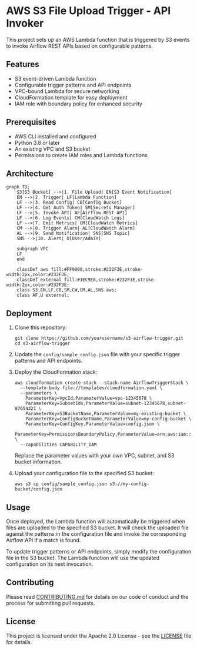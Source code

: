 # AWS S3 File Upload Trigger - API Invoker

This project sets up an AWS Lambda function that is triggered by S3 events to invoke Airflow REST APIs based on configurable patterns.

## Features

- S3 event-driven Lambda function
- Configurable trigger patterns and API endpoints
- VPC-bound Lambda for secure networking
- CloudFormation template for easy deployment
- IAM role with boundary policy for enhanced security

## Prerequisites

- AWS CLI installed and configured
- Python 3.8 or later
- An existing VPC and S3 bucket
- Permissions to create IAM roles and Lambda functions

## Architecture

```mermaid
graph TD;
    S3[S3 Bucket] -->|1. File Upload| EN[S3 Event Notification]
    EN -->|2. Trigger| LF[Lambda Function]
    LF -->|3. Read Config| CB[Config Bucket]
    LF -->|4. Get Auth Token| SM[Secrets Manager]
    LF -->|5. Invoke API| AF[Airflow REST API]
    LF -->|6. Log Events| CW[CloudWatch Logs]
    LF -->|7. Emit Metrics| CM[CloudWatch Metrics]
    CM -->|8. Trigger Alarm| AL[CloudWatch Alarm]
    AL -->|9. Send Notification| SNS[SNS Topic]
    SNS -->|10. Alert| U[User/Admin]

    subgraph VPC
    LF
    end

    classDef aws fill:#FF9900,stroke:#232F3E,stroke-width:2px,color:#232F3E;
    classDef external fill:#1EC9E8,stroke:#232F3E,stroke-width:2px,color:#232F3E;
    class S3,EN,LF,CB,SM,CW,CM,AL,SNS aws;
    class AF,U external;
```

## Deployment

1. Clone this repository:
   ```
   git clone https://github.com/yourusername/s3-airflow-trigger.git
   cd s3-airflow-trigger
   ```

2. Update the `config/sample_config.json` file with your specific trigger patterns and API endpoints.

3. Deploy the CloudFormation stack:
   ```
   aws cloudformation create-stack --stack-name AirflowTriggerStack \
     --template-body file://templates/cloudformation.yaml \
     --parameters \
       ParameterKey=VpcId,ParameterValue=vpc-12345678 \
       ParameterKey=SubnetIds,ParameterValue=subnet-12345678,subnet-87654321 \
       ParameterKey=S3BucketName,ParameterValue=my-existing-bucket \
       ParameterKey=ConfigBucketName,ParameterValue=my-config-bucket \
       ParameterKey=ConfigKey,ParameterValue=config.json \
       ParameterKey=PermissionsBoundaryPolicy,ParameterValue=arn:aws:iam::123456789012:policy/MyBoundaryPolicy \
     --capabilities CAPABILITY_IAM
   ```

   Replace the parameter values with your own VPC, subnet, and S3 bucket information.

4. Upload your configuration file to the specified S3 bucket:
   ```
   aws s3 cp config/sample_config.json s3://my-config-bucket/config.json
   ```

## Usage

Once deployed, the Lambda function will automatically be triggered when files are uploaded to the specified S3 bucket. It will check the uploaded file against the patterns in the configuration file and invoke the corresponding Airflow API if a match is found.

To update trigger patterns or API endpoints, simply modify the configuration file in the S3 bucket. The Lambda function will use the updated configuration on its next invocation.

## Contributing

Please read [CONTRIBUTING.md](CONTRIBUTING.md) for details on our code of conduct and the process for submitting pull requests.

## License

This project is licensed under the Apache 2.0 License - see the [LICENSE](LICENSE) file for details.
